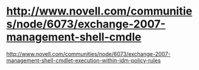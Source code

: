 # http://www.novell.com/communities/node/6073/exchange-2007-management-shell-cmdle

<http://www.novell.com/communities/node/6073/exchange-2007-management-shell-cmdlet-execution-within-idm-policy-rules>
